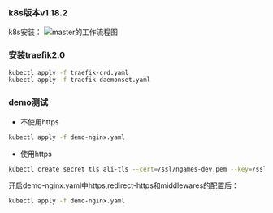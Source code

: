 ### k8s版本v1.18.2
k8s安装： ![master的工作流程图](https://ngames-dev.cn/2020/05/21/2020-05-21-kubeadm%E5%AE%89%E8%A3%85/)  

### 安装traefik2.0
```sh
kubectl apply -f traefik-crd.yaml
kubectl apply -f traefik-daemonset.yaml
```

### demo测试
- 不使用https
```sh
kubectl apply -f demo-nginx.yaml
```

- 使用https
```sh
kubectl create secret tls ali-tls --cert=/ssl/ngames-dev.pem --key=/ssl/ngames-dev.key #证书自己创建
```
开启demo-nginx.yaml中https,redirect-https和middlewares的配置后：
```sh
kubectl apply -f demo-nginx.yaml
```